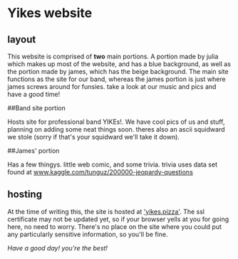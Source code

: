# Yikes website

## layout

This website is comprised of **two** main portions. A portion made by julia which
makes up most of the website, and has a blue background, as well as the
portion made by james, which has the beige background. The main site functions
as the site for our band, whereas the james portion is just where james screws
around for funsies. take a look at our music and pics and have a good time!

##Band site portion

Hosts site for professional band YIKEs!. We have cool pics of us and stuff, planning on adding some neat things soon. theres also an ascii squidward we stole (sorry if that's your squidward we'll take it down).

##James' portion

Has a few thingys. little web comic, and some trivia. trivia uses data set found at <a href= "https://www.kaggle.com/tunguz/200000-jeopardy-questions">www.kaggle.com/tunguz/200000-jeopardy-questions</a>

## hosting

At the time of writing this, the site is hosted at ['yikes.pizza'](http://yikes.pizza/). The ssl
certificate may not be updated yet, so if your browser yells at you for going
here, no need to worry. There's no place on the site where you could put any 
particularly sensitive information, so you'll be fine.

*Have a good day! you're the best!*
